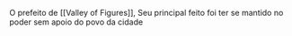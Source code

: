 O prefeito de [[Valley of Figures]], Seu principal feito foi ter se mantido no poder sem apoio do povo da cidade
